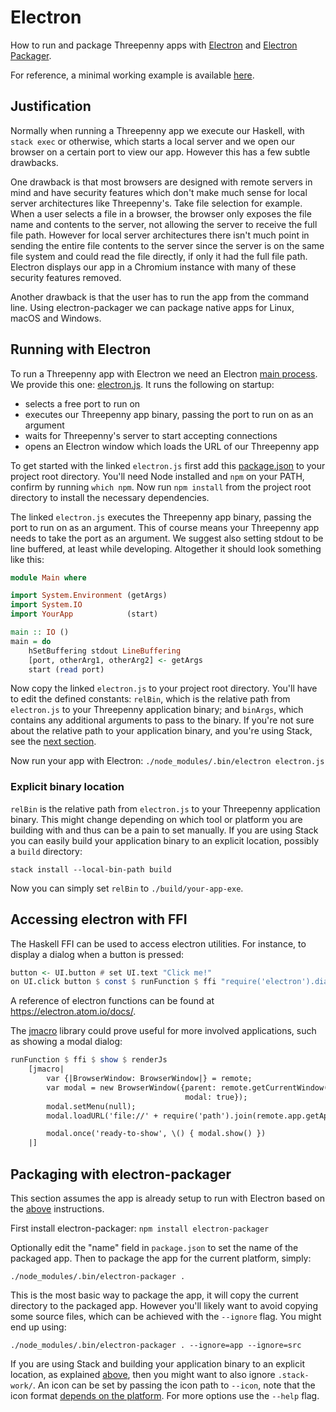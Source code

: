 # Electron
How to run and package Threepenny apps with [Electron](https://electron.atom.io)
and
[Electron Packager](https://github.com/electron-userland/electron-packager#electron-packager).

For reference, a minimal working example is available
[here](https://github.com/barischj/threepenny-gui-electron-example).

## Justification
Normally when running a Threepenny app we execute our Haskell, with `stack exec`
or otherwise, which starts a local server and we open our browser on a certain
port to view our app. However this has a few subtle drawbacks.

One drawback is that most browsers are designed with remote servers in mind and
have security features which don't make much sense for local server
architectures like Threepenny's. Take file selection for example. When a user
selects a file in a browser, the browser only exposes the file name and contents
to the server, not allowing the server to receive the full file path. However
for local server architectures there isn't much point in sending the entire file
contents to the server since the server is on the same file system and could
read the file directly, if only it had the full file path. Electron displays our
app in a Chromium instance with many of these security features removed.

Another drawback is that the user has to run the app from the command line.
Using electron-packager we can package native apps for Linux, macOS and Windows.

## Running with Electron
To run a Threepenny app with Electron we need an Electron
[main process](https://electron.atom.io/docs/tutorial/quick-start/#main-process).
We provide this one: [electron.js](./electron/electron.js). It runs the
following on startup:
- selects a free port to run on
- executes our Threepenny app binary, passing the port to run on as an argument
- waits for Threepenny's server to start accepting connections
- opens an Electron window which loads the URL of our Threepenny app

To get started with the linked `electron.js` first add
this [package.json](./electron/package.json) to your project root directory.
You'll need Node installed and `npm` on your PATH, confirm by running `which
npm`. Now run `npm install` from the project root directory to install the
necessary dependencies.

The linked `electron.js` executes the Threepenny app binary, passing the port to
run on as an argument. This of course means your Threepenny app needs to take
the port as an argument. We suggest also setting stdout to be line buffered, at
least while developing. Altogether it should look something like this:

```Haskell
module Main where

import System.Environment (getArgs)
import System.IO
import YourApp            (start)

main :: IO ()
main = do
    hSetBuffering stdout LineBuffering
    [port, otherArg1, otherArg2] <- getArgs
    start (read port)
```

Now copy the linked `electron.js` to your project root directory. You'll have to
edit the defined constants: `relBin`, which is the relative path from
`electron.js` to your Threepenny application binary; and `binArgs`, which
contains any additional arguments to pass to the binary. If you're not sure
about the relative path to your application binary, and you're using Stack, see
the [next section](#explicit-binary-location).

Now run your app with Electron: `./node_modules/.bin/electron electron.js`

### Explicit binary location
`relBin` is the relative path from `electron.js` to your Threepenny application
binary. This might change depending on which tool or platform you are building
with and thus can be a pain to set manually. If you are using Stack you can
easily build your application binary to an explicit location, possibly a `build`
directory:

```stack install --local-bin-path build```

Now you can simply set `relBin` to `./build/your-app-exe`.

## Accessing electron with FFI

The Haskell FFI can be used to access electron utilities.
For instance, to display a dialog when a button is pressed:

```Haskell
button <- UI.button # set UI.text "Click me!"
on UI.click button $ const $ runFunction $ ffi "require('electron').dialog.showOpenDialog({})"
```

A reference of electron functions can be found at https://electron.atom.io/docs/.

The [jmacro](https://hackage.haskell.org/package/jmacro) library could prove useful for more involved applications, such as showing a modal dialog:

```Haskell
runFunction $ ffi $ show $ renderJs
    [jmacro|
        var {|BrowserWindow: BrowserWindow|} = remote;
        var modal = new BrowserWindow({parent: remote.getCurrentWindow(),
                                       modal: true});
        modal.setMenu(null);
        modal.loadURL('file://' + require('path').join(remote.app.getAppPath(), 'dialog.html'));

        modal.once('ready-to-show', \() { modal.show() })
    |]
```

## Packaging with electron-packager
This section assumes the app is already setup to run with Electron based on
the [above](#running-with-electron) instructions.

First install electron-packager: `npm install electron-packager`

Optionally edit the "name" field in `package.json` to set the name of the
packaged app. Then to package the app for the current platform, simply:

```
./node_modules/.bin/electron-packager .
```

This is the most basic way to package the app, it will copy the current
directory to the packaged app. However you'll likely want to avoid copying some
source files, which can be achieved with the `--ignore` flag. You might end up
using:

```
./node_modules/.bin/electron-packager . --ignore=app --ignore=src
```

If you are using Stack and building your application binary to an explicit
location, as explained [above](#explicit-binary-location), then you might want
to also ignore `.stack-work/`. An icon can be set by passing the icon path to
`--icon`, note that the icon format
[depends on the platform](https://github.com/electron-userland/electron-packager/blob/master/docs/api.md#icon).
For more options use the `--help` flag.
